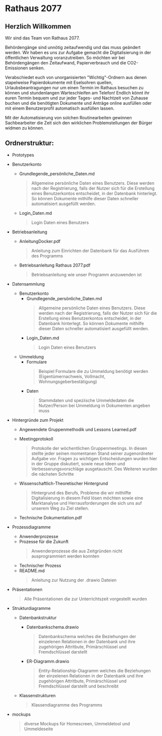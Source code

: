 <h1>Rathaus 2077</h1>

<h2>Herzlich Willkommen</h2>

Wir sind das Team von Rathaus 2077.

Behördengänge sind unnötig zeitaufwendig und das muss geändert werden. Wir haben es uns zur Aufgabe gemacht die Digitalisierung in der öffentlichen Verwaltung voranzutreiben. So möchten wir bei Behördengängen den Zeitaufwand, Papierverbrauch und die CO2-Emissionen senken.

Verabschiedet euch von unorganisierten "Wichtig"-Ordnern aus denen stapelweise Papierdokumente mit Eselsohren quellen, Urlaubsbeantragungen nur um einen Termin im Rathaus besuchen zu können und stundenlangen Warteschleifen am Telefon! Endlich könnt ihr euren Termin bequem und zur jeder Tages- und Nachtzeit von Zuhause buchen und die benötigten Dokumente und Anträge online ausfüllen oder mit einem Benutzerprofil automatisch ausfüllen lassen.

Mit der Automatisierung von solchen Routinearbeiten gewinnen Sachbearbeiter die Zeit sich den wirklichen Problemstellungen der Bürger widmen zu können.


<h2>Ordnerstruktur:</h2>

- Prototypes
  
- Benutzerkonto  
	- Grundlegende_persönliche_Daten.md
		> Allgemeine persönliche Daten eines Benutzers. Diese werden nach der Registrierung, falls der Nutzer sich für die Erstellung eines Benutzerkontos entscheidet, in der Datenbank hinterlegt. So können Dokumente mithilfe dieser Daten schneller automatisiert ausgefüllt werden.
 	- Login_Daten.md
  		> Login Daten eines Benutzers 

- Betriebsanleitung
	- AnleitungDocker.pdf
		> Anleitung zum Einrichten der Datenbank für das Ausführen des Programms
	- Betriebsanleitung Rathaus 2077.pdf
		> Betriebsanleitung wie unser Programm anzuwenden ist
  
- Datensammlung
	- Benutzerkonto  
		- Grundlegende_persönliche_Daten.md
			> Allgemeine persönliche Daten eines Benutzers. Diese werden nach der Registrierung, falls der Nutzer sich für die Erstellung eines Benutzerkontos entscheidet, in der Datenbank hinterlegt. So können Dokumente mithilfe dieser Daten schneller automatisiert ausgefüllt werden.
		- Login_Daten.md
			> Login Daten eines Benutzers 
	- Ummeldung
		- Formulare
			> Beispiel Formulare die zu Ummeldung benötigt werden (Eigentümernachweis, Vollmacht, Wohnungsgeberbestätigung)
		- Daten 
			> Stammdaten und speziische Ummeldedaten die Nutzer/Person bei Ummeldung in Dokumenten angeben muss


- Hintergründe zum Projekt
	- Angewendete Gruppenmethodik und Lessons Learned.pdf
	- Meetingprotokoll
		> Protokolle der wöchentlichen Gruppenmeetings. In diesen stellte jeder seinen momentanen Stand seiner zugenordneter Aufgabe vor. Fragen zu wichtigen Entscheidungen wurden hier in der Gruppe diskutiert, sowie neue Ideen und Verbesserungsvorschläge ausgetauscht. Des Weiteren wurden die nächsten Schritte 
	
	- Wissenschaftlich-Theoretischer Hintergrund
		> Hintergrund des Berufs, Probleme die wir mithilfte Digitalisierung in diesem Feld lösen möchten sowie eine Marktanalyse und Herrausforderungen die sich uns auf unserem Weg zu Ziel stellen.
	- Technische Dokumentation.pdf




- Prozessdiagramme
 	- Anwenderprozesse
 	- Prozesse für die Zukunft
 		> Anwenderprozesse die aus Zeitgründen nicht ausprogrammiert werden konnten
 	- Technischer Prozess
 	- README.md
		> Anleitung zur Nutzung der .drawio Dateien
 		
- Präsentationen
	> Alle Präsentationen die zur Unterrichtszeit vorgestellt wurden

- Strukturdiagramme
	- Datenbankstruktur
		- Datenbankschema.drawio
			> Datenbankschema welches die Beziehungen der einzelenen Relationen in der Datenbank und ihre zugehörigen Attritbute, Primärschlüssel und Fremdschlüssel darstellt
		- ER-Diagramm.drawio
			> Entity-Relationship-Diagramm welches die Beziehungen der einzelenen Relationen in der Datenbank und ihre zugehörigen Attritbute, Primärschlüssel und Fremdschlüssel darstellt und beschreibt
		
	- Klassenstrukturen
		> Klassendiagramme des Programms


- mockups
	> diverse Mockups für Homescreen, Ummeldetool und Ummeldeseite


			
